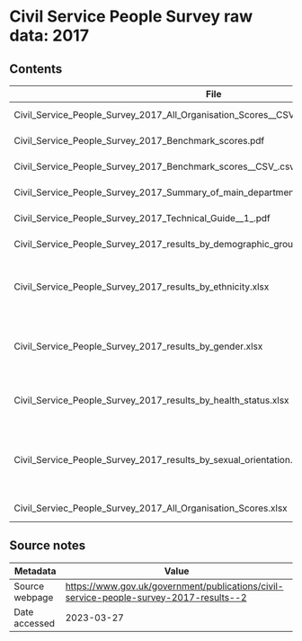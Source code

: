 # Civil Service People Survey raw data: 2017

## Contents

| File | Contents | Year(s) | Format |
| ---- | -------- | ------- | ------ |
| Civil_Service_People_Survey_2017_All_Organisation_Scores__CSV_.csv | Organisation scores | 2017 | CSV |
| Civil_Service_People_Survey_2017_Benchmark_scores.pdf | Benchmark scores report | 2017 | PDF |
| Civil_Service_People_Survey_2017_Benchmark_scores__CSV_.csv | Benchmark scores | 2009-2017 | CSV |
| Civil_Service_People_Survey_2017_Summary_of_main_department_scores_2009_to_2017.pdf | Departmental trends report | 2009-2017 | PDF |
| Civil_Service_People_Survey_2017_Technical_Guide__1_.pdf | Technical guide | 2017 | PDF |
| Civil_Service_People_Survey_2017_results_by_demographic_groups.xlsx | Demographic scores | 2017 | XLSX |
| Civil_Service_People_Survey_2017_results_by_ethnicity.xlsx | Demographic scores - detailed ethnicity scores | 2017 | XLSX |
| Civil_Service_People_Survey_2017_results_by_gender.xlsx | Demographic scores - detailed gender scores | 2017 | XLSX |
| Civil_Service_People_Survey_2017_results_by_health_status.xlsx | Demographic scores - detailed health scores | 2017 | XLSX |
| Civil_Service_People_Survey_2017_results_by_sexual_orientation.xlsx | Demographic scores - detailed sexual orientation scores | 2017 | XLSX |
| Civil_Serviec_People_Survey_2017_All_Organisation_Scores.xlsx | Organisation scores | 2017 | XLSX |

## Source notes

| Metadata | Value |
| -------- | ----- |
| Source webpage | https://www.gov.uk/government/publications/civil-service-people-survey-2017-results--2 |
| Date accessed | 2023-03-27 |
